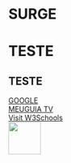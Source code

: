 # SURGE

<h1>TESTE</h1>
<h2>TESTE</h2>

<a href='http://google.com.br' target='blank'>GOOGLE</a>
<br/>
<a href='http://meuguia.tv' target='_blank'>MEUGUIA TV</a>
<br/>
<a href="https://www.w3schools.com" target="_blank">Visit W3Schools</a>
<br>
<img src='https://upload.wikimedia.org/wikipedia/commons/thumb/a/a7/React-icon.svg/1200px-React-icon.svg.png' width='64' />
 